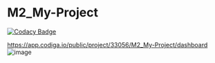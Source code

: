 # M2_My-Project
[![Codacy Badge](https://app.codacy.com/project/badge/Grade/51b80fe97cb44c68a24b299594e798fd)](https://www.codacy.com/gh/Sathyapriyak4744/M2_My-Project/dashboard?utm_source=github.com&amp;utm_medium=referral&amp;utm_content=Sathyapriyak4744/M2_My-Project&amp;utm_campaign=Badge_Grade)

 https://app.codiga.io/public/project/33056/M2_My-Project/dashboard
![image](https://user-images.githubusercontent.com/101281756/164728694-233a603d-f9ac-4e29-832f-982d412188ae.png)
